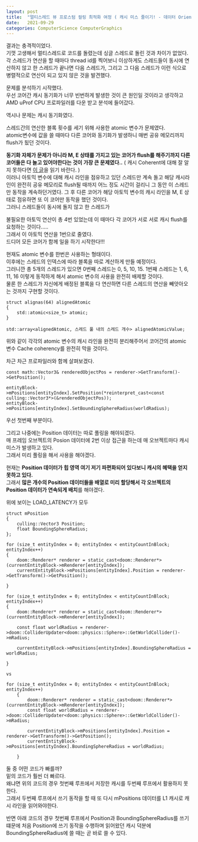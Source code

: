 ```yaml
---
layout: post
title:  "멀티스레드 뷰 프로스텀 컬링 최적화 여정 ( 캐시 미스 줄이기! - 데이터 Oriented 디자인 )"
date:   2021-09-29
categories: ComputerScience ComputerGraphics
---
```


결과는 충격적이었다.         
기껏 고생해서 멀티스레드로 코드를 돌렸는데 싱글 스레드로 돌린 것과 차이가 없었다.     
각 스레드가 연산을 할 때마다 thread id를 찍어보니 이상하게도 스레드들이 동시에 연산하지 않고 한 스레드가 끝나면 다음 스레드가, 그리고 그 다음 스레드가 이런 식으로 병렬적으로 연산이 되고 있지 않은 것을 발견했다.     

문제를 분석하기 시작했다.          
우선 코어간 캐시 동기화가 너무 빈번하게 발생한 것이 큰 원인일 것이라고 생각하고 AMD uProf CPU 프로파일러를 다운 받고 분석에 들어갔다.       

역시나 문제는 캐시 동기화였다.   

스레드간의 연산한 블록 횟수를 세기 위해 사용한 atomic 변수가 문제였다.        
atomic변수에 값을 쓸 때마다 다른 코어와 동기화가 발생하니 매번 공유 메모리까지 flush가 됬던 것이다.         

**동기화 자체가 문제가 아니라 M, E 상태를 가지고 있는 코어가 flush를 해주기까지 다른 코어들은 다 놀고 있어야한다는 것이 가장 큰 문제였다..** ( 캐시 Coherent에 대해 잘 알지 못하다면 [이 글](https://sungjjinkang.github.io/computerscience/2021/04/06/cachecoherency.html)을 읽기 바란다. )     
이러니 아토믹 변수에 대해 캐시 라인을 점유하고 있던 스레드만 계속 돌고 해당 캐시라인이 완전히 공유 메모리로 flush될 때까지 어느 정도 시간이 걸리니 그 동안 이 스레드만 동작을 계속하던거였다. 그 후 다른 코어가 해당 아토믹 변수의 캐시 라인을 M, E 상태로 점유하면 또 이 코어만 동작을 했던 것이다.                           
그러니 스레드들이 동시에 돌지 않고 한 스레드가 

불필요한 아토믹 연산이 총 4번 있었는데 이 때마다 각 코어가 서로 서로 캐시 flush를 요청하는 것이다.....         
그래서 이 아토믹 연산을 1번으로 줄였다.          
드디어 모든 코어가 함께 일을 하기 시작한다!!!          


현재도 atomic 변수를 한번은 사용하는 형태이다.      
이후에는 스레드의 인덱스에 따라 블록을 따로 계산하게 만들 예정이다.     
그러니깐 총 5개의 스레드가 있으면 0번째 스레드는 0, 5, 10, 15. 1번째 스레드는 1, 6, 11, 16 이렇게 동작하게 해서 atomic 변수의 사용을 완전히 배제할 것이다.       
물론 한 스레드가 자신에게 배정된 블록을 다 연산하면 다른 스레드의 연산을 빼앗아오는 것까지 구현할 것이다.
```
struct alignas(64) alignedAtomic
{
    std::atomic<size_t> atomic;
}

std::array<alignedAtomic, 스레드 풀 내의 스레드 개수> alignedAtomicValue;
```
위와 같이 각각의 atomic 변수의 캐시 라인을 완전히 분리해주어서 코어간의 atomic 변수 Cache coherency를 완전히 막을 것이다.        


차근 차근 프로파일러와 함께 살펴보겠다.      
```
const math::Vector3& renderedObjectPos = renderer->GetTransform()->GetPosition();

entityBlock->mPositions[entityIndex].SetPosition(*reinterpret_cast<const culling::Vector3*>(&renderedObjectPos));
entityBlock->mPositions[entityIndex].SetBoundingSphereRadius(worldRadius);
```
우선 첫번째 부분이다.        


그리고 나중에는 Position 데이터는 따로 풀링을 해야되겠다.         
매 프레임 오브젝트의 Posion 데이터에 2번 이상 접근을 하는데 매 오브젝트마다 캐시 미스가 발생하고 있다.       
그래서 미리 풀링을 해서 사용을 해야겠다.        

현재는 **Position 데이터가 힙 영역 여기 저기 파편화되어 있다보니 캐시의 혜택을 얻지 못하고 있다.**             
그래서 **많은 개수의 Position 데이터들을 배열로 미리 할당해서 각 오브젝트의 Position 데이터가 연속되게 배치**를 해야겠다.    

위에 보이는 LOAD_LATENCY가 모두 




```
struct mPosition
{
    culling::Vector3 Position;
    float BoundingSphereRadius;
};

for (size_t entityIndex = 0; entityIndex < entityCountInBlock; entityIndex++)
{
    doom::Renderer* renderer = static_cast<doom::Renderer*>(currentEntityBlock->mRenderer[entityIndex]);
    currentEntityBlock->mPositions[entityIndex].Position = renderer->GetTransform()->GetPosition();

}

for (size_t entityIndex = 0; entityIndex < entityCountInBlock; entityIndex++)
{
    doom::Renderer* renderer = static_cast<doom::Renderer*>(currentEntityBlock->mRenderer[entityIndex]);

    const float worldRadius = renderer->doom::ColliderUpdater<doom::physics::Sphere>::GetWorldCollider()->mRadius;

    currentEntityBlock->mPositions[entityIndex].BoundingSphereRadius = worldRadius;

}

vs

for (size_t entityIndex = 0; entityIndex < entityCountInBlock; entityIndex++)
	{
		doom::Renderer* renderer = static_cast<doom::Renderer*>(currentEntityBlock->mRenderer[entityIndex]);
		const float worldRadius = renderer->doom::ColliderUpdater<doom::physics::Sphere>::GetWorldCollider()->mRadius;

		currentEntityBlock->mPositions[entityIndex].Position = renderer->GetTransform()->GetPosition();
		currentEntityBlock->mPositions[entityIndex].BoundingSphereRadius = worldRadius;

	}
```

둘 중 어떤 코드가 빠를까?             
밑의 코드가 훨씬 더 빠르다.         
왜냐면 위의 코드의 경우 첫번째 루프에서 저장한 캐시를 두번째 루프에서 활용하지 못한다.     
그래서 두번째 루프에서 쓰기 동작을 할 때 또 다시 mPositions 데이터를 L1 캐시로 캐시 라인을 읽어와야한다.     

반면 아래 코드의 경우 첫번째 루프에서 Position과 BoundingSphereRadius를 쓰기 떄문에 처음 Position에 쓰기 동작을 수행하며 읽어왔던 캐시 덕분에 BoundingSphereRadius에 쓸 때는 곧 바로 쓸 수 있다.     
